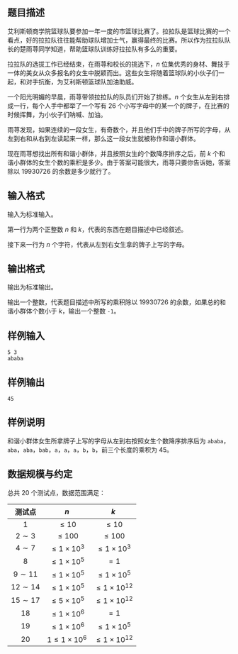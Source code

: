 
## 题目描述

艾利斯顿商学院篮球队要参加一年一度的市篮球比赛了。拉拉队是篮球比赛的一个看点，好的拉拉队往往能帮助球队增加士气，赢得最终的比赛。所以作为拉拉队队长的楚雨荨同学知道，帮助篮球队训练好拉拉队有多么的重要。

拉拉队的选拔工作已经结束，在雨荨和校长的挑选下，$n$ 位集优秀的身材、舞技于一体的美女从众多报名的女生中脱颖而出。这些女生将随着篮球队的小伙子们一起，和对手抗衡，为艾利斯顿篮球队加油助威。

一个阳光明媚的早晨，雨荨带领拉拉队的队员们开始了排练。$n$ 个女生从左到右排成一行，每个人手中都举了一个写有 $26$ 个小写字母中的某一个的牌子，在比赛的时候挥舞，为小伙子们呐喊、加油。

雨荨发现，如果连续的一段女生，有奇数个，并且他们手中的牌子所写的字母，从左到右和从右到左读起来一样，那么这一段女生就被称作和谐小群体。

现在雨荨想找出所有和谐小群体，并且按照女生的个数降序排序之后，前 $k$ 个和谐小群体的女生个数的乘积是多少。由于答案可能很大，雨荨只要你告诉她，答案除以 $19930726$ 的余数是多少就行了。

## 输入格式

输入为标准输入。

第一行为两个正整数 $n$ 和 $k$，代表的东西在题目描述中已经叙述。

接下来一行为 $n$ 个字符，代表从左到右女生拿的牌子上写的字母。

## 输出格式

输出为标准输出。

输出一个整数，代表题目描述中所写的乘积除以 $19930726$ 的余数，如果总的和谐小群体个数小于 $k$，输出一个整数 `-1`。

## 样例输入

```plain
5 3
ababa
```

## 样例输出

```plain
45
```

## 样例说明

和谐小群体女生所拿牌子上写的字母从左到右按照女生个数降序排序后为 `ababa`，`aba`，`aba`，`bab`，`a`，`a`，`a`，`b`，`b`，前三个长度的乘积为 $45$。

## 数据规模与约定

总共 20 个测试点，数据范围满足：

|   测试点    |         $n$          |          $k$           |
| :---------: | :------------------: | :--------------------: |
|     $1$     |      $\leq 10$       |       $\leq 10$        |
|  $2\sim 3$  |      $\leq 100$      |       $\leq 100$       |
|  $4\sim 7$  | $\leq 1\times 10^3$  |  $\leq 1\times 10^3$   |
|     $8$     | $\leq 1\times 10^5$  |          $=1$          |
| $9\sim 11$  | $\leq 1\times 10^5$  |  $\leq 1\times 10^5$   |
| $12\sim 14$ | $\leq 1\times 10^5$  | $\leq 1\times 10^{12}$ |
| $15\sim 17$ | $\leq 5\times 10^5$  | $\leq 1\times 10^{12}$ |
|    $18$     | $\leq 1\times 10^6$  |          $=1$          |
|    $19$     | $\leq 1\times 10^6$  |  $\leq 1\times 10^5$   |
|    $20$     | $1\leq 1\times 10^6$ | $\leq 1\times 10^{12}$ |

